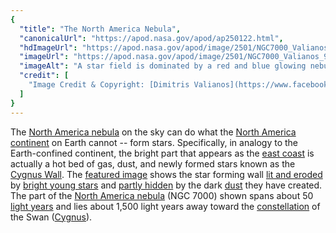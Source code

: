 ```yaml
---
{
  "title": "The North America Nebula",
  "canonicalUrl": "https://apod.nasa.gov/apod/ap250122.html",
  "hdImageUrl": "https://apod.nasa.gov/apod/image/2501/NGC7000_Valianos_3132.jpg",
  "imageUrl": "https://apod.nasa.gov/apod/image/2501/NGC7000_Valianos_960.jpg",
  "imageAlt": "A star field is dominated by a red and blue glowing nebula. This nebula appears, to some, to have the shape of North America and so is called the North America Nebula. Please see the explanation for more detailed information.",
  "credit": [
    "Image Credit & Copyright: [Dimitris Valianos](https://www.facebook.com/dimitris.valianos.33/)"
  ]
}
---
```


The [North America nebula](https://en.wikipedia.org/wiki/North_America_Nebula) on the sky can do what the [North America continent](https://en.wikipedia.org/wiki/North_America) on Earth cannot -- form stars. Specifically, in analogy to the Earth-confined continent, the bright part that appears as the [east coast](https://apod.nasa.gov/apod/ap160224.html) is actually a hot bed of gas, dust, and newly formed stars known as the [Cygnus Wall](https://apod.nasa.gov/apod/ap161011.html). The [featured image](https://www.facebook.com/photo/?fbid=8815926978442390&set=a.152943591407482) shows the star forming wall [lit and eroded](https://apod.nasa.gov/apod/ap241022.html) by [bright young stars](https://apod.nasa.gov/apod/ap211124.html) and [partly hidden](http://blogs.nvidia.co.kr/wp-content/uploads/sites/16/2017/12/%EB%8B%99%EC%8A%A44.jpg) by the dark [dust](https://astronomy.swin.edu.au/cosmos/d/Dust+Grain) they have created. The part of the [North America nebula](https://apod.nasa.gov/apod/ap090630.html) (NGC 7000) shown spans about 50 [light years](https://spaceplace.nasa.gov/light-year/) and lies about 1,500 light years away toward the [constellation](https://en.wikipedia.org/wiki/Constellation) of the Swan ([Cygnus](http://www.hawastsoc.org/deepsky/cyg/index.html)).
